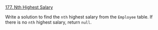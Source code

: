 [177. Nth Highest Salary](https://leetcode.com/problems/nth-highest-salary/)

Write a solution to find the `nth` highest salary from the `Employee` table. If there is no `nth` highest salary, return `null`.